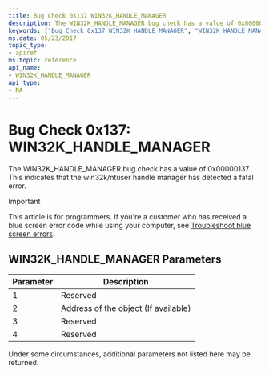 ```yaml
---
title: Bug Check 0X137 WIN32K_HANDLE_MANAGER
description: The WIN32K_HANDLE_MANAGER bug check has a value of 0x00000137. This indicates that the win32k/ntuser handle manager has detected a fatal error.
keywords: ["Bug Check 0x137 WIN32K_HANDLE_MANAGER", "WIN32K_HANDLE_MANAGER"]
ms.date: 05/23/2017
topic_type:
- apiref
ms.topic: reference
api_name:
- WIN32K_HANDLE_MANAGER
api_type:
- NA
---
```


# Bug Check 0x137: WIN32K\_HANDLE\_MANAGER


The WIN32K\_HANDLE\_MANAGER bug check has a value of 0x00000137. This indicates that the win32k/ntuser handle manager has detected a fatal error.

> [!IMPORTANT]
> This article is for programmers. If you're a customer who has received a blue screen error code while using your computer, see [Troubleshoot blue screen errors](https://www.windows.com/stopcode).


## WIN32K\_HANDLE\_MANAGER Parameters


| Parameter | Description                          |
|-----------|--------------------------------------|
| 1         | Reserved                             |
| 2         | Address of the object (If available) |
| 3         | Reserved                             |
| 4         | Reserved                             |

 

Under some circumstances, additional parameters not listed here may be returned.

 

 





